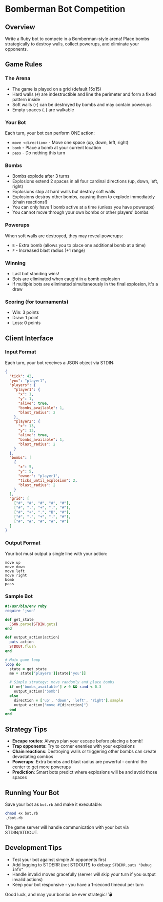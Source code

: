 # Bomberman Bot Competition

## Overview

Write a Ruby bot to compete in a Bomberman-style arena! Place bombs strategically to destroy walls, collect powerups, and eliminate your opponents.

## Game Rules

### The Arena

- The game is played on a grid (default 15x15)
- Hard walls (`#`) are indestructible and line the perimeter and form a fixed pattern inside
- Soft walls (`+`) can be destroyed by bombs and may contain powerups
- Empty spaces (`.`) are walkable

### Your Bot

Each turn, your bot can perform ONE action:
- `move <direction>` - Move one space (up, down, left, right)
- `bomb` - Place a bomb at your current location
- `pass` - Do nothing this turn

### Bombs

- Bombs explode after 3 turns
- Explosions extend 2 spaces in all four cardinal directions (up, down, left, right)
- Explosions stop at hard walls but destroy soft walls
- Explosions destroy other bombs, causing them to explode immediately (chain reactions!)
- You can only have 1 bomb active at a time (unless you have powerups)
- You cannot move through your own bombs or other players' bombs

### Powerups

When soft walls are destroyed, they may reveal powerups:
- `B` - Extra bomb (allows you to place one additional bomb at a time)
- `F` - Increased blast radius (+1 range)

### Winning

- Last bot standing wins!
- Bots are eliminated when caught in a bomb explosion
- If multiple bots are eliminated simultaneously in the final explosion, it's a draw

### Scoring (for tournaments)

- Win: 3 points
- Draw: 1 point
- Loss: 0 points

## Client Interface

### Input Format

Each turn, your bot receives a JSON object via STDIN:

```json
{
  "tick": 42,
  "you": "player1",
  "players": {
    "player1": {
      "x": 1,
      "y": 1,
      "alive": true,
      "bombs_available": 1,
      "blast_radius": 2
    },
    "player2": {
      "x": 13,
      "y": 13,
      "alive": true,
      "bombs_available": 1,
      "blast_radius": 2
    }
  },
  "bombs": [
    {
      "x": 5,
      "y": 5,
      "owner": "player1",
      "ticks_until_explosion": 2,
      "blast_radius": 2
    }
  ],
  "grid": [
    ["#", "#", "#", "#", "#"],
    ["#", ".", "+", ".", "#"],
    ["#", "+", ".", "B", "#"],
    ["#", ".", "+", ".", "#"],
    ["#", "#", "#", "#", "#"]
  ]
}
```

### Output Format

Your bot must output a single line with your action:

```
move up
move down
move left
move right
bomb
pass
```

### Sample Bot

```ruby
#!/usr/bin/env ruby
require 'json'

def get_state
  JSON.parse(STDIN.gets)
end

def output_action(action)
  puts action
  STDOUT.flush
end

# Main game loop
loop do
  state = get_state
  me = state['players'][state['you']]

  # Simple strategy: move randomly and place bombs
  if me['bombs_available'] > 0 && rand < 0.3
    output_action('bomb')
  else
    direction = ['up', 'down', 'left', 'right'].sample
    output_action("move #{direction}")
  end
end
```

## Strategy Tips

- **Escape routes**: Always plan your escape before placing a bomb!
- **Trap opponents**: Try to corner enemies with your explosions
- **Chain reactions**: Destroying walls or triggering other bombs can create devastating combos
- **Powerups**: Extra bombs and blast radius are powerful - control the center to get more powerups
- **Prediction**: Smart bots predict where explosions will be and avoid those spaces

## Running Your Bot

Save your bot as `bot.rb` and make it executable:

```bash
chmod +x bot.rb
./bot.rb
```

The game server will handle communication with your bot via STDIN/STDOUT.

## Development Tips

- Test your bot against simple AI opponents first
- Add logging to STDERR (not STDOUT!) to debug: `STDERR.puts "Debug info"`
- Handle invalid moves gracefully (server will skip your turn if you output invalid actions)
- Keep your bot responsive - you have a 1-second timeout per turn

Good luck, and may your bombs be ever strategic! 💣